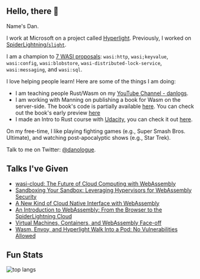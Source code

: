 ## Hello, there 👋

Name's Dan.

I work at Microsoft on a project called [Hyperlight](https://youtu.be/Tz2SOjKZwVA?feature=shared). Previously, I worked on [SpiderLightning/`slight`](https://github.com/deislabs/spiderlightning).

I am a champion to [7 WASI proposals](https://github.com/WebAssembly/WASI/blob/main/Proposals.md): `wasi:http`, `wasi;keyvalue`, `wasi:config`, `wasi:blobstore`, `wasi-distributed-lock-service`, `wasi:messaging`, and `wasi:sql`.

I love helping people learn! Here are some of the things I am doing:
- I am teaching people Rust/Wasm on my [YouTube Channel - danlogs](https://www.youtube.com/c/danlogs).
- I am working with Manning on publishing a book for Wasm on the server-side. The book's code is partially available [here](https://github.com/danbugs/serverside-wasm-book-code). You can check out the book's early preview [here](https://www.manning.com/books/server-side-webassembly)
- I made an Intro to Rust course with [Udacity](https://www.udacity.com/), you can check it out [here](https://www.udacity.com/course/intro-to-rust--cd13678).

On my free-time, I like playing fighting games (e.g., Super Smash Bros. Ultimate), and watching post-apocalyptic shows (e.g., Star Trek).

Talk to me on Twitter: [@danologue](https://twitter.com/danologue).

## Talks I've Given

- [wasi-cloud: The Future of Cloud Computing with WebAssembly](https://youtu.be/Z7cSjIp7vRg?feature=shared)
- [Sandboxing Your Sandbox: Leveraging Hypervisors for WebAssembly Security](https://youtu.be/v1bI1eHVwAw?feature=shared)
- [A New Kind of Cloud Native Interface with WebAssembly](https://youtu.be/ssdmluOMfPM?feature=shared)
- [An Introduction to WebAssembly: From the Browser to the SpiderLightning Cloud](https://youtu.be/LPevmMY8KcE?feature=shared)
- [Virtual Machines, Containers, and WebAssembly Face-off](https://youtu.be/IwjGnxS-GaQ?feature=shared)
- [Wasm, Envoy, and Hyperlight Walk Into a Pod: No Vulnerabilities Allowed](https://youtu.be/83Dv8vymBZs?feature=shared)

## Fun Stats

![top langs](https://github-readme-stats.vercel.app/api/top-langs/?username=danbugs&hide=css,html,shell,plpgsql&theme=merko&langs_count=8&layout=compact)
